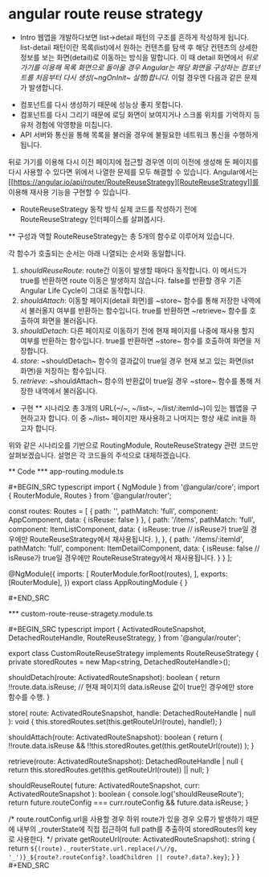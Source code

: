 # angular route reuse strategy


* Intro
웹앱을 개발하다보면 list->detail 패턴의 구조를 흔하게 작성하게 됩니다. list-detail 패턴이란 목록(list)에서 원하는 컨텐츠를 탐색 후 해당 컨텐츠의 상세한 정보를 보는 화면(detail)로 이동하는 방식을 말합니다. 이 때 detail 화면에서 *뒤로 가기를 이용해 목록 화면으로 돌아올 경우 Angular는 해당 화면을 구성하는 컴포넌트를 처음부터 다시 생성(~ngOnInit~ 실행)합니다.* 이럴 경우엔 다음과 같은 문제가 발생합니다.

- 컴포넌트를 다시 생성하기 때문에 성능상 좋지 못합니다.
- 컴포넌트를 다시 그리기 때문에 로딩 화면이 보여지거나 스크롤 위치를 기억하지 등 유저 경험에 악영향을 미칩니다.
- API 서버와 통신을 통해 목록을 불러올 경우에 불필요한 네트워크 통신을 수행하게 됩니다.

뒤로 가기를 이용해 다시 이전 페이지에 접근할 경우엔 이미 이전에 생성해 둔 페이지를 다시 사용할 수 있다면 위에서 나열한 문제를 모두 해결할 수 있습니다. Angular에서는 [[https://angular.io/api/router/RouteReuseStrategy][RouteReuseStrategy]]를 이용해 재사용 기능을 구현할 수 있습니다.

* RouteReuseStrategy 동작 방식
실제 코드를 작성하기 전에 RouteReuseStrategy 인터페이스를 살펴봅시다.

** 구성과 역할
RouteReuseStrategy는 총 5개의 함수로 이루어져 있습니다.

각 함수가 호출되는 순서는 아래 나열되는 순서와 동일합니다.

1. *shouldReuseRoute*: route간 이동이 발생할 때마다 동작합니다. 이 메서드가 true를 반환하면 route 이동은 발생하지 않습니다. false를 반환할 경우 기존 Angular Life Cycle이 그대로 동작합니다.
2. *shouldAttach*: 이동할 페이지(detail 화면)를 ~store~ 함수를 통해 저장한 내역에서 불러올지 여부를 반환하는 함수입니다. true를 반환하면 ~retrieve~ 함수를 호출하여 화면을 불러옵니다.
3. *shouldDetach*: 다른 페이지로 이동하기 전에 현재 페이지를 나중에 재사용 할지 여부를 반환하는 함수입니다. true를 반환하면 ~store~ 함수를 호출하여 화면을 저장합니다.
4. *store*: ~shouldDetach~ 함수의 결과값이 true일 경우 현재 보고 있는 화면(list 화면)을 저장하는 함수입니다.
5. *retrieve*: ~shouldAttach~ 함수의 반환값이 true일 경우 ~store~ 함수를 통해 저장한 내역에서 불러옵니다. 

* 구현
** 시나리오
총 3개의 URL(~/~, ~/list~, ~/list/:itemId~)이 있는 웹앱을 구현하고자 합니다. 이 중 ~/list~ 페이지만 재사용하고 나머지는 항상 새로 init을 하고자 합니다.

위와 같은 시나리오를 기반으로 RoutingModule, RouteReuseStrategy 관련 코드만 살펴보겠습니다. 설명은 각 코드들의 주석으로 대체하겠습니다.

** Code
*** app-routing.module.ts

#+BEGIN_SRC typescript
import { NgModule } from '@angular/core';
import { RouterModule, Routes } from '@angular/router';

const routes: Routes = [
  {
    path: '',
    pathMatch: 'full',
    component: AppComponent,
    data: {
      isReuse: false
    }
  },
  {
    path: '/items',
    pathMatch: 'full',
    component: ItemListComponent,
    data: {
      isReuse: true  // isReuse가 true일 경우에만 RouteReuseStrategy에서 재사용됩니다.
    },
  },
  {
    path: '/items/:itemId',
    pathMatch: 'full',
    component: ItemDetailComponent,
    data: {
      isReuse: false  // isReuse가 true일 경우에만 RouteReuseStrategy에서 재사용됩니다.
    }
  }
];

@NgModule({
  imports: [
    RouterModule.forRoot(routes),
  ],
  exports: [RouterModule],
})
export class AppRoutingModule { }

#+END_SRC

*** custom-route-reuse-stragety.module.ts

#+BEGIN_SRC typescript
import {
  ActivatedRouteSnapshot,
  DetachedRouteHandle,
  RouteReuseStrategy,
} from '@angular/router';

export class CustomRouteReuseStrategy implements RouteReuseStrategy {
  private storedRoutes = new Map<string, DetachedRouteHandle>();

  shouldDetach(route: ActivatedRouteSnapshot): boolean {
    return !!route.data.isReuse; // 현재 페이지의 data.isReuse 값이 true인 경우에만 store 함수를 수행.
  }

  store(
    route: ActivatedRouteSnapshot,
    handle: DetachedRouteHandle | null
  ): void {
    this.storedRoutes.set(this.getRouteUrl(route), handle!);
  }

  shouldAttach(route: ActivatedRouteSnapshot): boolean {
    return (
      !!route.data.isReuse && !!this.storedRoutes.get(this.getRouteUrl(route))
    );
  }

  retrieve(route: ActivatedRouteSnapshot): DetachedRouteHandle | null {
    return this.storedRoutes.get(this.getRouteUrl(route)) || null;
  }

  shouldReuseRoute(
    future: ActivatedRouteSnapshot,
    curr: ActivatedRouteSnapshot
  ): boolean {
    console.log('shouldReuseRoute');
    return future.routeConfig === curr.routeConfig && future.data.isReuse;
  }

  /*
    route.routConfig.url을 사용할 경우 하위 route가 있을 경우 오류가 발생하기 때문에
    내부의 _routerState에 직접 접근하여 full path를 추출하여 storedRoutes의 key로 사용한다.
  */
  private getRouteUrl(route: ActivatedRouteSnapshot): string {
    return `${(route)._routerState.url.replace(/\//g, '_')}_${route?.routeConfig?.loadChildren || route?.data?.key}`;
  }
}
#+END_SRC

